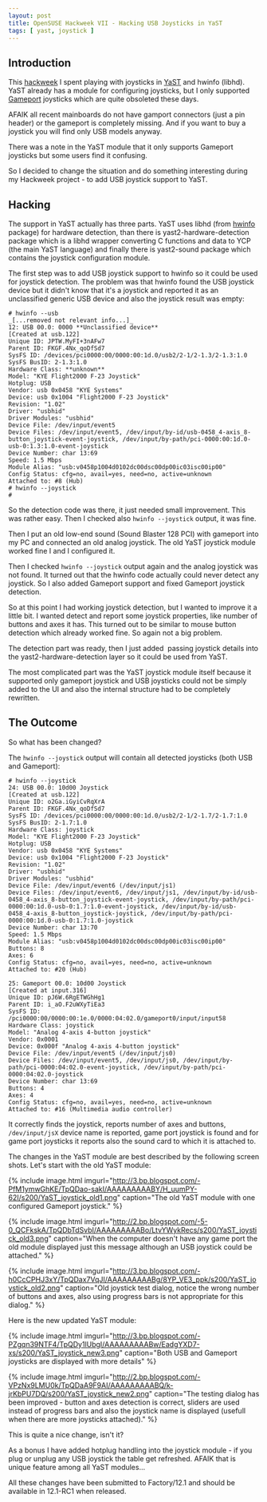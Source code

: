```yaml
---
layout: post
title: OpenSUSE Hackweek VII - Hacking USB Joysticks in YaST
tags: [ yast, joystick ]
---
```


## Introduction

This [hackweek](http://en.opensuse.org/Portal:Hackweek) I spent playing with
joysticks in [YaST](http://en.opensuse.org/Portal:YaST) and hwinfo (libhd).
YaST already has a module for configuring joysticks, but I only supported
[Gameport](http://en.wikipedia.org/wiki/Gameport) joysticks which are quite
obsoleted these days.  

AFAIK all recent mainboards do not have gamport connectors (just a pin header)
or the gameport is completely missing. And if you want to buy a joystick you
will find only USB models anyway.  

There was a note in the YaST module that it only supports Gameport joysticks but
some users find it confusing.  

So I decided to change the situation and do something interesting during my
Hackweek project - to add USB joystick support to YaST.  

## Hacking

The support in YaST actually has three parts. YaST uses libhd (from
[hwinfo](https://gitorious.org/opensuse/hwinfo) package) for hardware detection,
than there is yast2-hardware-detection package which is a libhd wrapper
converting C functions and data to YCP (the main YaST language) and finally
there is yast2-sound package which contains the joystick configuration module.  

The first step was to add USB joystick support to hwinfo so it could be used for
joystick detection. The problem was that hwinfo found the USB joystick device
but it didn't know that it's a joystick and reported it as an unclassified
generic USB device and also the joystick result was empty:  

```
# hwinfo --usb  
_[...removed not relevant info...]_  
12: USB 00.0: 0000 **Unclassified device**  
[Created at usb.122]  
Unique ID: JPTW.MyFI+3nAFw7  
Parent ID: FKGF.4Nx_qoDfSd7  
SysFS ID: /devices/pci0000:00/0000:00:1d.0/usb2/2-1/2-1.3/2-1.3:1.0  
SysFS BusID: 2-1.3:1.0  
Hardware Class: **unknown**  
Model: "KYE Flight2000 F-23 Joystick"  
Hotplug: USB  
Vendor: usb 0x0458 "KYE Systems"  
Device: usb 0x1004 "Flight2000 F-23 Joystick"  
Revision: "1.02"  
Driver: "usbhid"  
Driver Modules: "usbhid"  
Device File: /dev/input/event5  
Device Files: /dev/input/event5, /dev/input/by-id/usb-0458_4-axis_8-button_joystick-event-joystick, /dev/input/by-path/pci-0000:00:1d.0-usb-0:1.3:1.0-event-joystick  
Device Number: char 13:69  
Speed: 1.5 Mbps  
Module Alias: "usb:v0458p1004d0102dc00dsc00dp00ic03isc00ip00"  
Config Status: cfg=no, avail=yes, need=no, active=unknown  
Attached to: #8 (Hub)  
# hwinfo --joystick  
#  
```

So the detection code was there, it just needed small improvement. This was
rather easy. Then I checked also `hwinfo --joystick` output, it was fine.  

Then I put an old low-end sound (Sound Blaster 128 PCI) with gameport into my PC
and connected an old analog joystick. The old YaST joystick module worked fine I
and I configured it.  

Then I checked `hwinfo --joystick` output again and the analog joystick was not
found. It turned out that the hwinfo code actually could never detect any
joystick. So I also added Gameport support and fixed Gameport joystick
detection.  

So at this point I had working joystick detection, but I wanted to improve it a
little bit. I wanted detect and report some joystick properties, like number of
buttons and axes it has. This turned out to be similar to mouse button detection
which already worked fine. So again not a big problem.  

The detection part was ready, then I just added  passing joystick details into
the yast2-hardware-detection layer so it could be used from YaST.  

The most complicated part was the YaST joystick module itself because it
supported only gameport joystick and USB joysticks could not be simply added to
the UI and also the internal structure had to be completely rewritten.  

## The Outcome

So what has been changed?  

The `hwinfo --joystick` output will contain all detected joysticks (both USB and
Gameport):  

```
# hwinfo --joystick   
24: USB 00.0: 10d00 Joystick
[Created at usb.122]  
Unique ID: o2Ga.iGyiCvRqXrA  
Parent ID: FKGF.4Nx_qoDfSd7  
SysFS ID: /devices/pci0000:00/0000:00:1d.0/usb2/2-1/2-1.7/2-1.7:1.0  
SysFS BusID: 2-1.7:1.0  
Hardware Class: joystick  
Model: "KYE Flight2000 F-23 Joystick"  
Hotplug: USB  
Vendor: usb 0x0458 "KYE Systems"  
Device: usb 0x1004 "Flight2000 F-23 Joystick"  
Revision: "1.02"  
Driver: "usbhid"  
Driver Modules: "usbhid"  
Device File: /dev/input/event6 (/dev/input/js1)
Device Files: /dev/input/event6, /dev/input/js1, /dev/input/by-id/usb-0458_4-axis_8-button_joystick-event-joystick, /dev/input/by-path/pci-0000:00:1d.0-usb-0:1.7:1.0-event-joystick, /dev/input/by-id/usb-0458_4-axis_8-button_joystick-joystick, /dev/input/by-path/pci-0000:00:1d.0-usb-0:1.7:1.0-joystick  
Device Number: char 13:70  
Speed: 1.5 Mbps  
Module Alias: "usb:v0458p1004d0102dc00dsc00dp00ic03isc00ip00"  
Buttons: 8  
Axes: 6  
Config Status: cfg=no, avail=yes, need=no, active=unknown  
Attached to: #20 (Hub)  

25: Gameport 00.0: 10d00 Joystick
[Created at input.316]  
Unique ID: pJ6W.6RgETWGhHg1  
Parent ID: i_aO.F2uWXyTiEa3  
SysFS ID: /pci0000:00/0000:00:1e.0/0000:04:02.0/gameport0/input/input58  
Hardware Class: joystick
Model: "Analog 4-axis 4-button joystick"  
Vendor: 0x0001   
Device: 0x000f "Analog 4-axis 4-button joystick"  
Device File: /dev/input/event5 (/dev/input/js0)
Device Files: /dev/input/event5, /dev/input/js0, /dev/input/by-path/pci-0000:04:02.0-event-joystick, /dev/input/by-path/pci-0000:04:02.0-joystick  
Device Number: char 13:69  
Buttons: 4  
Axes: 4  
Config Status: cfg=no, avail=yes, need=no, active=unknown  
Attached to: #16 (Multimedia audio controller)
```

It correctly finds the joystick, reports number of axes and buttons,
`/dev/input/jsX` device name is reported, game port joystick is found and for
game port joysticks it reports also the sound card to which it is attached to.  

The changes in the YaST module are best described by the following screen shots.
Let's start with the old YaST module:  

{% include image.html
  imgurl="http://3.bp.blogspot.com/-PfM1ymwGhKE/TpQDao-sakI/AAAAAAAAABY/H_uumPY-62I/s200/YaST_joystick_old1.png"
  caption="The old YaST module with one configured Gameport joystick." %}

{% include image.html
  imgurl="http://2.bp.blogspot.com/-5-0_QCFkskA/TpQDbTdSvbI/AAAAAAAAABo/LtvYWykRecs/s200/YaST_joystick_old3.png"
  caption="When the computer doesn't have any game port the old module displayed just this message although an USB joystick could be attached." %}

{% include image.html
  imgurl="http://3.bp.blogspot.com/-h0CcCPHJ3xY/TpQDax7VqJI/AAAAAAAAABg/8YP_VE3_ppk/s200/YaST_joystick_old2.png"
  caption="Old joystick test dialog, notice the wrong number of buttons and axes, also
using progress bars is not appropriate for this dialog." %}

Here is the new updated YaST module:  

{% include image.html
  imgurl="http://3.bp.blogspot.com/-PZgqn39NTF4/TpQDy1lUbgI/AAAAAAAAABw/EadgYXD7-xs/s200/YaST_joystick_new3.png"
  caption="Both USB and Gameport joysticks are displayed with more details" %}

  {% include image.html
    imgurl="http://2.bp.blogspot.com/-VPzNx9LMU0k/TpQDaA9F9AI/AAAAAAAAABQ/k-jrKbPU7DQ/s200/YaST_joystick_new2.png"
    caption="The testing dialog has been improved - button and axes detection is correct,
sliders are used instead of progress bars and also the joystick name is
displayed (usefull when there are more joysticks attached)." %}

This is quite a nice change, isn't it?  

As a bonus I have added hotplug handling into the joystick module - if you plug
or unplug any USB joystick the table get refreshed. AFAIK that is unique feature
among all YaST modules...  

All these changes have been submitted to Factory/12.1 and should be available
in 12.1-RC1 when released.
